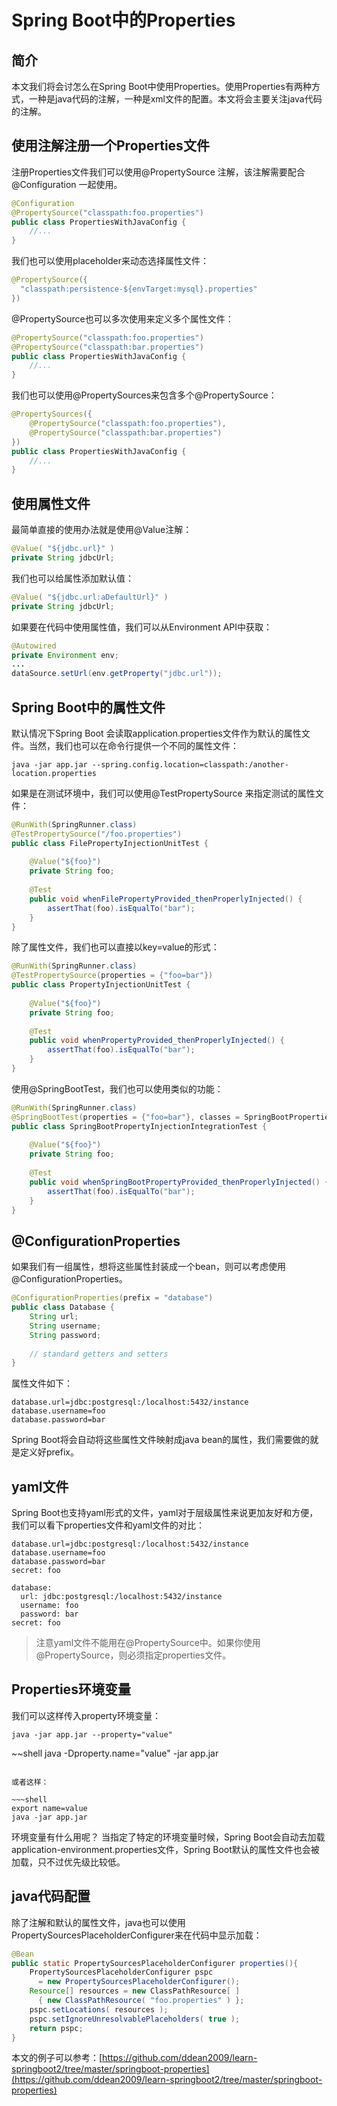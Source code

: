 # Spring Boot中的Properties

## 简介

本文我们将会讨怎么在Spring Boot中使用Properties。使用Properties有两种方式，一种是java代码的注解，一种是xml文件的配置。本文将会主要关注java代码的注解。

## 使用注解注册一个Properties文件

注册Properties文件我们可以使用@PropertySource 注解，该注解需要配合@Configuration 一起使用。

~~~java
@Configuration
@PropertySource("classpath:foo.properties")
public class PropertiesWithJavaConfig {
    //...
}
~~~

我们也可以使用placeholder来动态选择属性文件：

~~~java
@PropertySource({ 
  "classpath:persistence-${envTarget:mysql}.properties"
})
~~~

@PropertySource也可以多次使用来定义多个属性文件：

~~~java
@PropertySource("classpath:foo.properties")
@PropertySource("classpath:bar.properties")
public class PropertiesWithJavaConfig {
    //...
}
~~~

我们也可以使用@PropertySources来包含多个@PropertySource：

~~~java
@PropertySources({
    @PropertySource("classpath:foo.properties"),
    @PropertySource("classpath:bar.properties")
})
public class PropertiesWithJavaConfig {
    //...
}
~~~

## 使用属性文件

最简单直接的使用办法就是使用@Value注解：

~~~java
@Value( "${jdbc.url}" )
private String jdbcUrl;
~~~

我们也可以给属性添加默认值：

~~~java
@Value( "${jdbc.url:aDefaultUrl}" )
private String jdbcUrl;
~~~

如果要在代码中使用属性值，我们可以从Environment API中获取：

~~~java
@Autowired
private Environment env;
...
dataSource.setUrl(env.getProperty("jdbc.url"));
~~~

## Spring Boot中的属性文件

默认情况下Spring Boot 会读取application.properties文件作为默认的属性文件。当然，我们也可以在命令行提供一个不同的属性文件：

~~~shell
java -jar app.jar --spring.config.location=classpath:/another-location.properties
~~~

如果是在测试环境中，我们可以使用@TestPropertySource 来指定测试的属性文件：

~~~java
@RunWith(SpringRunner.class)
@TestPropertySource("/foo.properties")
public class FilePropertyInjectionUnitTest {
 
    @Value("${foo}")
    private String foo;
 
    @Test
    public void whenFilePropertyProvided_thenProperlyInjected() {
        assertThat(foo).isEqualTo("bar");
    }
}
~~~

除了属性文件，我们也可以直接以key=value的形式：

~~~java
@RunWith(SpringRunner.class)
@TestPropertySource(properties = {"foo=bar"})
public class PropertyInjectionUnitTest {
 
    @Value("${foo}")
    private String foo;
 
    @Test
    public void whenPropertyProvided_thenProperlyInjected() {
        assertThat(foo).isEqualTo("bar");
    }
}
~~~

使用@SpringBootTest，我们也可以使用类似的功能：

~~~java
@RunWith(SpringRunner.class)
@SpringBootTest(properties = {"foo=bar"}, classes = SpringBootPropertiesTestApplication.class)
public class SpringBootPropertyInjectionIntegrationTest {
 
    @Value("${foo}")
    private String foo;
 
    @Test
    public void whenSpringBootPropertyProvided_thenProperlyInjected() {
        assertThat(foo).isEqualTo("bar");
    }
}
~~~

## @ConfigurationProperties

如果我们有一组属性，想将这些属性封装成一个bean，则可以考虑使用@ConfigurationProperties。 

~~~java
@ConfigurationProperties(prefix = "database")
public class Database {
    String url;
    String username;
    String password;
 
    // standard getters and setters
}
~~~

属性文件如下：

~~~shell
database.url=jdbc:postgresql:/localhost:5432/instance
database.username=foo
database.password=bar
~~~

Spring Boot将会自动将这些属性文件映射成java bean的属性，我们需要做的就是定义好prefix。

## yaml文件

Spring Boot也支持yaml形式的文件，yaml对于层级属性来说更加友好和方便，我们可以看下properties文件和yaml文件的对比：

~~~shell
database.url=jdbc:postgresql:/localhost:5432/instance
database.username=foo
database.password=bar
secret: foo
~~~

~~~shell
database:
  url: jdbc:postgresql:/localhost:5432/instance
  username: foo
  password: bar
secret: foo
~~~

> 注意yaml文件不能用在@PropertySource中。如果你使用@PropertySource，则必须指定properties文件。

## Properties环境变量

我们可以这样传入property环境变量：

~~~shell
java -jar app.jar --property="value"
~~~

~~shell
java -Dproperty.name="value" -jar app.jar
~~~

或者这样：

~~~shell
export name=value
java -jar app.jar
~~~

环境变量有什么用呢？ 当指定了特定的环境变量时候，Spring Boot会自动去加载application-environment.properties文件，Spring Boot默认的属性文件也会被加载，只不过优先级比较低。

## java代码配置

除了注解和默认的属性文件，java也可以使用PropertySourcesPlaceholderConfigurer来在代码中显示加载：

~~~java
@Bean
public static PropertySourcesPlaceholderConfigurer properties(){
    PropertySourcesPlaceholderConfigurer pspc
      = new PropertySourcesPlaceholderConfigurer();
    Resource[] resources = new ClassPathResource[ ]
      { new ClassPathResource( "foo.properties" ) };
    pspc.setLocations( resources );
    pspc.setIgnoreUnresolvablePlaceholders( true );
    return pspc;
}
~~~

本文的例子可以参考：[https://github.com/ddean2009/learn-springboot2/tree/master/springboot-properties](https://github.com/ddean2009/learn-springboot2/tree/master/springboot-properties)

